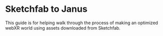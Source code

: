 # Sketchfab to Janus

This guide is for helping walk through the process of making an optimized webXR world using assets downloaded from Sketchfab. 
